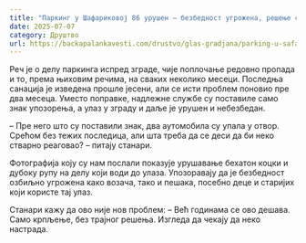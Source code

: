 ```yaml
---
title: "Паркинг у Шафариковој 86 урушен – безбедност угрожена, решење се чека годинама"
date: 2025-07-07
category: Друштво
url: https://backapalankavesti.com/drustvo/glas-gradjana/parking-u-safarikovoj-86-urusen-bezbednost-ugrozena-resenje-se-ceka-godinama/
---
```


Реч је о делу паркинга испред зграде, чије поплочање редовно пропада и то, према њиховим речима, на сваких неколико месеци. Последња санација је изведена прошле јесени, али се исти проблем поновио пре два месеца. Уместо поправке, надлежне службе су поставиле само знак упозорења, а улаз у зграду и даље је урушен и небезбедан.

– Пре него што су поставили знак, два аутомобила су упала у отвор. Срећом без тежих последица, али шта треба да се деси да би неко стварно реаговао? – питају станари.

Фотографија коју су нам послали показује урушавање бехатон коцки и дубоку рупу на делу који води до улаза. Упозоравају да је безбедност озбиљно угрожена како возача, тако и пешака, посебно деце и старијих који користе тај улаз.

Станари кажу да ово није нов проблем:
– Већ годинама се ово дешава. Само крпљење, без трајног решења. Изгледа да чекају да неко настрада.
